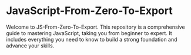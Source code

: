 # JavaScript-From-Zero-To-Export
 Welcome to JS-From-Zero-To-Export. This repository is a comprehensive guide to mastering JavaScript, taking you from beginner to expert. It includes everything you need to know to build a strong foundation and advance your skills.
